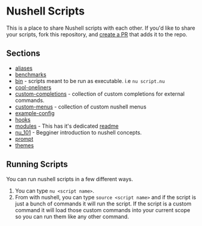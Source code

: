 # Nushell Scripts

This is a place to share Nushell scripts with each other. If you'd like to share your scripts, fork this repository, and [create a PR](https://github.com/nushell/nu_scripts/compare) that adds it to the repo.

## Sections

- [aliases](./aliases/)
- [benchmarks](./benchmarks/)
- [bin](./bin/) - scripts meant to be run as executable. i.e `nu script.nu`
- [cool-oneliners](./cool-oneliners/)
- [custom-completions](./custom-completions/) - collection of custom completions for external commands.
- [custom-menus](./custom-menus/) - collection of custom nushell menus
- [example-config](./example-config/)
- [hooks](./hooks/)
- [modules](./modules/) - This has it's dedicated [readme](./modules/)
- [nu_101](./nu_101/) - Begginer introduction to nushell concepts.
- [prompt](./prompt/)
- [themes](./themes/)

## Running Scripts

You can run nushell scripts in a few different ways.

1. You can type `nu <script name>`.
2. From with nushell, you can type `source <script name>` and if the script is just a bunch of commands it will run the script. If the script is a custom command it will load those custom commands into your current scope so you can run them like any other command.
